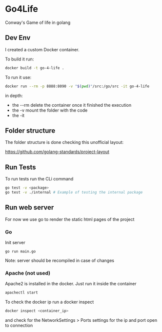 # Go4Life

Conway's Game of life in golang

## Dev Env

I created a custom Docker container. 

To build it run:

```sh
docker build -t go-4-life .
```

To run it use:

```sh
docker run --rm -p 8888:8090 -v "$(pwd)"/src:/go/src -it go-4-life
```

in depth:
 - the --rm delete the container once it finished the execution
 - the -v mount the folder with the code
 - the -it 

## Folder structure

The folder structure is done checking this unofficial layout:

https://github.com/golang-standards/project-layout

## Run Tests

To run tests run the CLi command

```sh
go test -v <package>
go test -v ./internal # Example of testing the internal package
```

## Run web server

For now we use go to render the static html pages of the project

### Go 

Init server

```
go run main.go
```

Note: server should be recompiled in case of changes

### Apache (not used)

Apache2 is installed in the docker. Just run it inside the container

```sh
apachectl start
```

To check the docker ip run a docker inspect

```sh
docker inspect <container_ip>
```

and check for the NetworkSettings > Ports settings for the ip and port open to connection